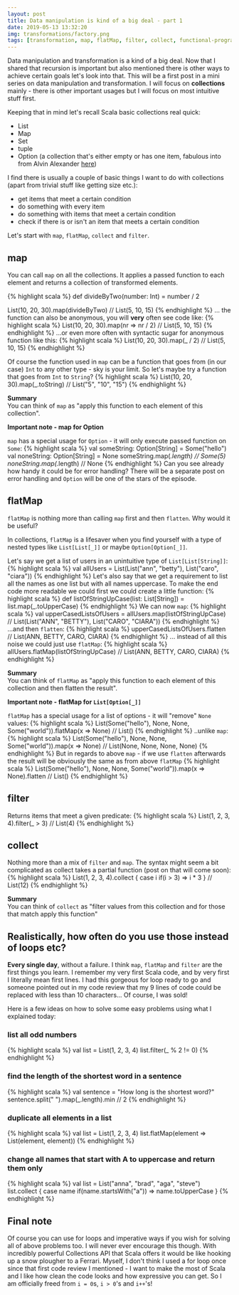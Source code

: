 ```yaml
---
layout: post
title: Data manipulation is kind of a big deal - part 1
date: 2019-05-13 13:32:20
img: transformations/factory.png 
tags: [transformation, map, flatMap, filter, collect, functional-programming]
---
```

Data manipulation and transformation is a kind of a big deal. Now that I shared that recursion is important but also mentioned there is other ways to achieve certain goals let's look into that. This will be a first post in a mini series on data manipulation and transformation. I will focus on <b>collections</b> mainly - there is other important usages but I will focus on most intuitive stuff first.
<br>

Keeping that in mind let's recall Scala basic collections real quick:
* List
* Map
* Set
* tuple
* Option (a collection that's either empty or has one item, fabulous into from Alvin Alexander [here](https://alvinalexander.com/scala/using-scala-option-some-none-idiom-function-java-null))

I find there is usually a couple of basic things I want to do with collections (apart from trivial stuff like getting size etc.):
* get items that meet a certain condition
* do something with every item
* do something with items that meet a certain condition
* check if there is or isn't an item that meets a certain condition

Let's start with `map`, `flatMap`, `collect` and `filter`.<br>

## map
You can call `map` on all the collections. It applies a passed function to each element and returns a collection of transformed elements.<br>

{% highlight scala %}
def divideByTwo(number: Int) = number / 2

List(10, 20, 30).map(divideByTwo) // List(5, 10, 15)
{% endhighlight %}
... the function can also be anonymous, you will <b>very</b> often see code like:
{% highlight scala %}
List(10, 20, 30).map(nr => nr / 2) // List(5, 10, 15)
{% endhighlight %}
...or even more often with syntactic sugar for anonymous function like this:
{% highlight scala %}
List(10, 20, 30).map(_ / 2) // List(5, 10, 15) 
{% endhighlight %}

Of course the function used in `map` can be a function that goes from (in our case) `Int` to any other type - sky is your limit. So let's maybe try a function that goes from `Int` to `String`?
{% highlight scala %}
List(10, 20, 30).map(_.toString) // List("5", "10", "15") 
{% endhighlight %}

<b>Summary</b><br>
You can think of `map` as "apply this function to each element of this collection". 

<b>Important note - map for Option</b>

`map` has a special usage for `Option` - it will only execute passed function on `Some`:
{% highlight scala %}
val someString: Option[String] = Some("hello")
val noneString: Option[String] = None
someString.map(_.length) // Some(5)
noneString.map(_.length) // None
{% endhighlight %}
Can you see already how handy it could be for error handling? There will be a separate post on error handling and `Option` will be one of the stars of the episode.

## flatMap
`flatMap` is nothing more than calling `map` first and then `flatten`. Why would it be useful?

In collections, `flatMap` is a lifesaver when you find yourself with a type of nested types like `List[List[_]]` or maybe `Option[Option[_]]`.

Let's say we get a list of users in an unintuitive type of `List[List[String]]`:
{% highlight scala %}
val allUsers = List(List("ann", "betty"), List("caro", "ciara"))
{% endhighlight %}
Let's also say that we get a requirement to list all the names as one list but with all names uppercase. 
To make the end code more readable we could first we could create a little function:
{% highlight scala %}
def listOfStringUpCase(list: List[String]) = list.map(_.toUpperCase)
{% endhighlight %}
We can now `map`:
{% highlight scala %}
val upperCasedListsOfUsers = 
allUsers.map(listOfStringUpCase) // List(List("ANN", "BETTY"), List("CARO", "CIARA"))
{% endhighlight %}
...and then `flatten`:
{% highlight scala %}
upperCasedListsOfUsers.flatten // List(ANN, BETTY, CARO, CIARA)
{% endhighlight %}
... instead of all this noise we could just use `flatMap`:
{% highlight scala %}
allUsers.flatMap(listOfStringUpCase) // List(ANN, BETTY, CARO, CIARA)
{% endhighlight %}

<b>Summary</b><br>
You can think of `flatMap` as "apply this function to each element of this collection and then flatten the result".  

<b>Important note - flatMap for `List[Option[_]]`</b>

`flatMap` has a special usage for a list of options - it will "remove" `None` values:
{% highlight scala %}
List(Some("hello"), None, None, Some("world")).flatMap(x => None) // List()
{% endhighlight %}
..unlike `map`:
{% highlight scala %}
List(Some("hello"), None, None, Some("world")).map(x => None) 
// List(None, None, None, None)
{% endhighlight %}
But in regards to above `map` - if we use `flatten` afterwards the result will be obviously the same as from above `flatMap`
{% highlight scala %}
List(Some("hello"), None, None, Some("world")).map(x => None).flatten // List()
{% endhighlight %}

## filter
Returns items that meet a given predicate:
{% highlight scala %}
List(1, 2, 3, 4).filter(_ > 3) // List(4)
{% endhighlight %}


## collect
Nothing more than a mix of `filter` and `map`. The syntax might seem a bit complicated as collect takes a partial function (post on that will come soon):
{% highlight scala %}
List(1, 2, 3, 4).collect {
    case i if(i > 3) => i * 3
} 
// List(12)
{% endhighlight %}

<b>Summary</b><br>
You can think of `collect` as "filter values from this collection and for those that match apply this function"




## Realistically, how often do you use those instead of loops etc?
<b>Every single day</b>, without a failure. I think `map`, `flatMap` and `filter` are the first things you learn. I remember my very first Scala code, and by very first I literally mean first lines. I had this gorgeous for loop ready to go and someone pointed out in my code review that my 9 lines of code could be replaced with less than 10 characters... Of course, I was sold!

Here is a few ideas on how to solve some easy problems using what I explained today:

### list all odd numbers
{% highlight scala %}
val list = List(1, 2, 3, 4)
list.filter(_ % 2 != 0)
{% endhighlight %}

### find the length of the shortest word in a sentence
{% highlight scala %}
val sentence = "How long is the shortest word?"
sentence.split(" ").map(_.length).min // 2 
{% endhighlight %}

### duplicate all elements in a list
{% highlight scala %}
val list = List(1, 2, 3, 4)
list.flatMap(element => List(element, element))
{% endhighlight %}

### change all names that start with A to uppercase and return them only
{% highlight scala %}
val list = List("anna", "brad", "aga", "steve")
list.collect {
    case name if(name.startsWith("a")) => name.toUpperCase
}
{% endhighlight %}


## Final note
Of course you can use for loops and imperative ways if you wish for solving all of above problems too. I will never ever encourage this though. With incredibly powerful Collections API that Scala offers it would be like hooking up a snow plougher to a Ferrari. Myself, I don't think I used a for loop once since that first code review I mentioned - I want to make the most of Scala and I like how clean the code looks and how expressive you can get. So I am officially freed from `i = 0`s, `i > 0`'s and `i++`'s!
